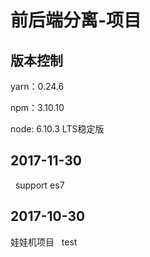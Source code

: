 # 前后端分离-项目

## 版本控制
yarn：0.24.6

npm：3.10.10

node: 6.10.3 LTS稳定版

## 2017-11-30
 
support es7

## 2017-10-30

娃娃机项目
 
test 
